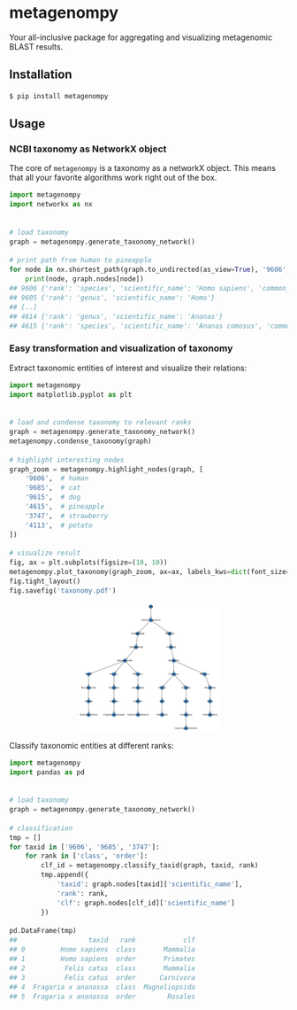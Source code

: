 # metagenompy

Your all-inclusive package for aggregating and visualizing metagenomic BLAST results.


## Installation

```bash
$ pip install metagenompy
```


## Usage

### NCBI taxonomy as NetworkX object

The core of `metagenompy` is a taxonomy as a networkX object.
This means that all your favorite algorithms work right out of the box.

```python
import metagenompy
import networkx as nx


# load taxonomy
graph = metagenompy.generate_taxonomy_network()

# print path from human to pineapple
for node in nx.shortest_path(graph.to_undirected(as_view=True), '9606', '4615'):
    print(node, graph.nodes[node])
## 9606 {'rank': 'species', 'scientific_name': 'Homo sapiens', 'common_name': 'human'}
## 9605 {'rank': 'genus', 'scientific_name': 'Homo'}
## [..]
## 4614 {'rank': 'genus', 'scientific_name': 'Ananas'}
## 4615 {'rank': 'species', 'scientific_name': 'Ananas comosus', 'common_name': 'pineapple'}
```

### Easy transformation and visualization of taxonomy

Extract taxonomic entities of interest and visualize their relations:

```python
import metagenompy
import matplotlib.pyplot as plt


# load and condense taxonomy to relevant ranks
graph = metagenompy.generate_taxonomy_network()
metagenompy.condense_taxonomy(graph)

# highlight interesting nodes
graph_zoom = metagenompy.highlight_nodes(graph, [
    '9606',  # human
    '9685',  # cat
    '9615',  # dog
    '4615',  # pineapple
    '3747',  # strawberry
    '4113',  # potato
])

# visualize result
fig, ax = plt.subplots(figsize=(10, 10))
metagenompy.plot_taxonomy(graph_zoom, ax=ax, labels_kws=dict(font_size=10))
fig.tight_layout()
fig.savefig('taxonomy.pdf')
```

<p align="center">
    <img src="gallery/taxonomy.png" width="50%">
</p>


Classify taxonomic entities at different ranks:

```python
import metagenompy
import pandas as pd


# load taxonomy
graph = metagenompy.generate_taxonomy_network()

# classification
tmp = []
for taxid in ['9606', '9685', '3747']:
    for rank in ['class', 'order']:
        clf_id = metagenompy.classify_taxid(graph, taxid, rank)
        tmp.append({
            'taxid': graph.nodes[taxid]['scientific_name'],
            'rank': rank,
            'clf': graph.nodes[clf_id]['scientific_name']
        })

pd.DataFrame(tmp)
##                  taxid   rank            clf
## 0         Homo sapiens  class       Mammalia
## 1         Homo sapiens  order       Primates
## 2          Felis catus  class       Mammalia
## 3          Felis catus  order      Carnivora
## 4  Fragaria x ananassa  class  Magnoliopsida
## 5  Fragaria x ananassa  order        Rosales
```
